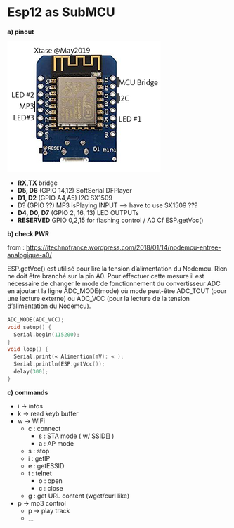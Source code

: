 # Esp12 as SubMCU

**a) pinout**

![EspSubMCU pinout](./pictures/EspSubMCU_pinout.png)

- **RX,TX** bridge
- **D5, D6** (GPIO 14,12) SoftSerial DFPlayer
- **D1, D2** (GPIO A4,A5) I2C SX1509
- D? (GPIO ??) MP3 isPlaying INPUT --> have to use SX1509 ???
- **D4, D0, D7** (GPIO 2, 16, 13) LED OUTPUTs
- **RESERVED** GPIO 0,2,15 for flashing control / A0 Cf ESP.getVcc()



**b) check PWR**

from : <https://itechnofrance.wordpress.com/2018/01/14/nodemcu-entree-analogique-a0/>

ESP.getVcc() est utilisé pour lire la tension d’alimentation du Nodemcu. Rien ne doit être branché sur la pin A0. Pour effectuer cette mesure il est nécessaire de changer le mode de fonctionnement du convertisseur ADC en ajoutant la ligne ADC_MODE(mode) où mode peut-être ADC_TOUT (pour une lecture externe) ou ADC_VCC (pour la lecture de la tension d’alimentation du Nodemcu).

```c++
ADC_MODE(ADC_VCC);
void setup() {
  Serial.begin(115200);
}
void loop() {
  Serial.print(« Alimention(mV): « );
  Serial.println(ESP.getVcc());
  delay(300);
}
```



**c) commands**

- i -> infos
- k -> read keyb buffer
- w -> WiFi
  - c : connect
    - s  : STA mode ( w/ SSID[] )
    - a : AP mode
  - s : stop
  - i : getIP
  - e : getESSID
  - t : telnet
    - o : open
    - c : close
  - g : get URL content (wget/curl like)
- p -> mp3 control
  - p -> play track
  - ...